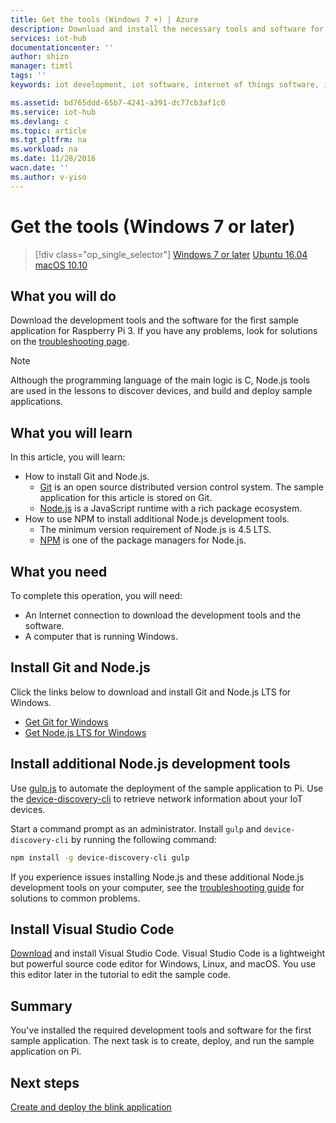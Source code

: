 ```yaml
---
title: Get the tools (Windows 7 +) | Azure
description: Download and install the necessary tools and software for the first sample application for Pi on Windows 7 and later versions.
services: iot-hub
documentationcenter: ''
author: shizn
manager: timtl
tags: ''
keywords: iot development, iot software, internet of things software, install git on windows, install node js windows, install npm on windows

ms.assetid: bd765ddd-65b7-4241-a391-dc77cb3af1c0
ms.service: iot-hub
ms.devlang: c
ms.topic: article
ms.tgt_pltfrm: na
ms.workload: na
ms.date: 11/28/2016
wacn.date: ''
ms.author: v-yiso
---
```


# Get the tools (Windows 7 or later)
>[!div class="op_single_selector"]
[Windows 7 or later](./iot-hub-raspberry-pi-kit-c-lesson1-get-the-tools-win32.md)
[Ubuntu 16.04](./iot-hub-raspberry-pi-kit-c-lesson1-get-the-tools-ubuntu.md)
[macOS 10.10](./iot-hub-raspberry-pi-kit-c-lesson1-get-the-tools-mac.md)

## What you will do
Download the development tools and the software for the first sample application for Raspberry Pi 3. If you have any problems, look for solutions on the [troubleshooting page](./iot-hub-raspberry-pi-kit-c-troubleshooting.md).

> [!NOTE]
> Although the programming language of the main logic is C, Node.js tools are used in the lessons to discover devices, and build and deploy sample applications.

## What you will learn
In this article, you will learn:

* How to install Git and Node.js.
  * [Git](https://git-scm.com) is an open source distributed version control system. The sample application for this article is stored on Git.
  * [Node.js](https://nodejs.org/en/) is a JavaScript runtime with a rich package ecosystem.
* How to use NPM to install additional Node.js development tools.
  * The minimum version requirement of Node.js is 4.5 LTS.
  * [NPM](https://www.npmjs.com) is one of the package managers for Node.js.

## What you need

To complete this operation, you will need:

* An Internet connection to download the development tools and the software.
* A computer that is running Windows.

## Install Git and Node.js

Click the links below to download and install Git and Node.js LTS for Windows.

* [Get Git for Windows](https://git-scm.com/download/win/)
* [Get Node.js LTS for Windows](https://nodejs.org/en/)

## Install additional Node.js development tools

Use [gulp.js](http://gulpjs.com) to automate the deployment of the sample application to Pi. Use the [device-discovery-cli](https://github.com/Azure/device-discovery-cli) to retrieve network information about your IoT devices.

Start a command prompt as an administrator. Install `gulp` and `device-discovery-cli` by running the following command:

```bash
npm install -g device-discovery-cli gulp
```

If you experience issues installing Node.js and these additional Node.js development tools on your computer, see the [troubleshooting guide](./iot-hub-raspberry-pi-kit-c-troubleshooting.md) for solutions to common problems.

## Install Visual Studio Code

[Download](https://code.visualstudio.com/docs/setup/windows) and install Visual Studio Code. Visual Studio Code is a lightweight but powerful source code editor for Windows, Linux, and macOS. You use this editor later in the tutorial to edit the sample code.

## Summary

You've installed the required development tools and software for the first sample application. The next task is to create, deploy, and run the sample application on Pi.

## Next steps

[Create and deploy the blink application](./iot-hub-raspberry-pi-kit-c-lesson1-deploy-blink-app.md)